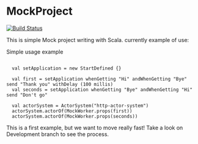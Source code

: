 # MockProject

[![Build Status](https://travis-ci.com/meni432/MockProject.svg?branch=master)](https://travis-ci.com/meni432/MockProject)

This is simple Mock project writing with Scala.
currently example of use:

Simple usage example
```  import api.Transition._

  val setApplication = new StartDefined {}

  val first = setApplication whenGetting "Hi" andWhenGetting "Bye" send "Thank you" withDelay (100 millis)
  val seconds = setApplication whenGetting "Bye" andWhenGetting "Hi" send "Don't go"

  val actorSystem = ActorSystem("http-actor-system")
  actorSystem.actorOf(MockWorker.props(first))
  actorSystem.actorOf(MockWorker.props(seconds))
```

This is a first example, but we want to move really fast! Take a look on Development branch to see the process.
